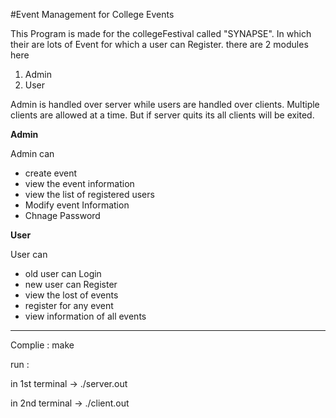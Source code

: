#Event Management for College Events

This Program is made for the collegeFestival called "SYNAPSE".
In which their are lots of Event for which a user can Register.
there are 2 modules here
1. Admin
2. User

Admin is handled over server while users are handled over clients.
Multiple clients are allowed at a time.
But if server quits its all clients will be exited.

**Admin**

Admin can 
  - create event
  - view the event information
  - view the list of registered users
  - Modify event Information
  - Chnage Password


**User**

User can 
  - old user can Login
  - new user can Register
  - view the lost of events
  - register for any event
  - view information of all events

-------------------------------------------------------------------

Complie : make

run :

in 1st terminal -> ./server.out <port>

in 2nd terminal -> ./client.out <host> <port>
